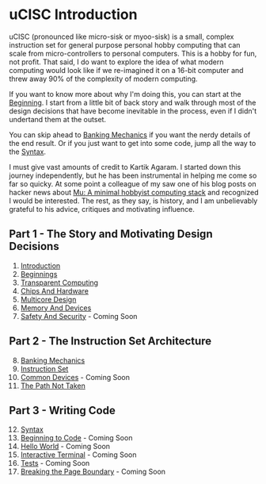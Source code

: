 # uCISC Introduction

uCISC (pronounced like micro-sisk or myoo-sisk) is a small, complex instruction
set for general purpose personal hobby computing that can scale from
micro-controllers to personal computers. This is a hobby for fun, not profit. That
said, I do want to explore the idea of what modern computing would look like if we
re-imagined it on a 16-bit computer and threw away 90% of the complexity of modern
computing.

If you want to know more about why I'm doing this, you can start at the
[Beginning](02_Beginnings.md). I start from a little bit of back story and walk
through most of the design decisions that have become inevitable in the process,
even if I didn't undertand them at the outset.

You can skip ahead to [Banking Mechanics](08_Banking_Mechanics.md) if you want the
nerdy details of the end result. Or if you just want to get into some code, jump all
the way to the [Syntax](12_Syntax.md).

I must give vast amounts of credit to Kartik Agaram. I started down this journey
independently, but he has been instrumental in helping me come so far so quicky. At
some point a colleague of my saw one of his blog posts on hacker news about
[Mu: A minimal hobbyist computing stack](http://akkartik.name/post/mu-2019-1) and
recognized I would be interested. The rest, as they say, is history, and I am
unbelievably grateful to his advice, critiques and motivating influence.

## Part 1 - The Story and Motivating Design Decisions

1. [Introduction](01_Introduction.md)
2. [Beginnings](02_Beginnings.md)
3. [Transparent Computing](03_Transparent_Computing.md)
4. [Chips And Hardware](04_Chips_And_Hardware.md)
5. [Multicore Design](05_Multicore_Design.md)
6. [Memory And Devices](06_Memory_And_Devices.md)
7. [Safety And Security](07_Safety_And_Security.md) - Coming Soon

## Part 2 - The Instruction Set Architecture

8. [Banking Mechanics](08_Banking_Mechanics.md)
9. [Instruction Set](09_Instruction_Set.md)
10. [Common Devices](10_Common_Devices.md) - Coming Soon
11. [The Path Not Taken](11_The_Path_Not_Taken.md)

## Part 3 - Writing Code

12. [Syntax](12_Syntax.md)
13. [Beginning to Code](13_Beginning_To_Code.md) - Coming Soon
14. [Hello World](14_Hello_World.md) - Coming Soon
15. [Interactive Terminal](15_Interactive_Terminal.md) - Coming Soon
16. [Tests](16_Tests.md) - Coming Soon
17. [Breaking the Page Boundary](17_Breaking_The_Page_Boundary.md) - Coming Soon

